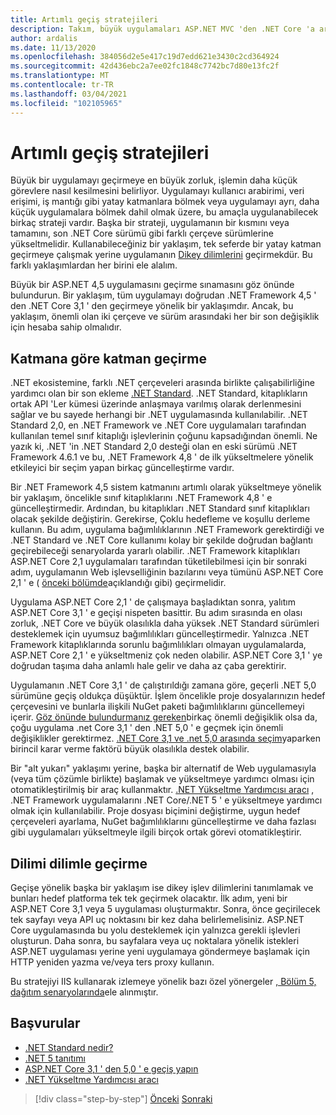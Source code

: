 ```yaml
---
title: Artımlı geçiş stratejileri
description: Takım, büyük uygulamaları ASP.NET MVC 'den .NET Core 'a artımlı bir biçimde geçirmeye olanak sağlayacak olan stratejileri benimseyebilirler.
author: ardalis
ms.date: 11/13/2020
ms.openlocfilehash: 384056d2e5e417c19d7edd621e3430c2cd364924
ms.sourcegitcommit: 42d436ebc2a7ee02fc1848c7742bc7d80e13fc2f
ms.translationtype: MT
ms.contentlocale: tr-TR
ms.lasthandoff: 03/04/2021
ms.locfileid: "102105965"
---
```

# <a name="strategies-for-migrating-incrementally"></a>Artımlı geçiş stratejileri

Büyük bir uygulamayı geçirmeye en büyük zorluk, işlemin daha küçük görevlere nasıl kesilmesini belirliyor. Uygulamayı kullanıcı arabirimi, veri erişimi, iş mantığı gibi yatay katmanlara bölmek veya uygulamayı ayrı, daha küçük uygulamalara bölmek dahil olmak üzere, bu amaçla uygulanabilecek birkaç strateji vardır. Başka bir strateji, uygulamanın bir kısmını veya tamamını, son .NET Core sürümü gibi farklı çerçeve sürümlerine yükseltmelidir. Kullanabileceğiniz bir yaklaşım, tek seferde bir yatay katman geçirmeye çalışmak yerine uygulamanın [Dikey dilimlerini](https://deviq.com/practices/vertical-slices) geçirmekdür. Bu farklı yaklaşımlardan her birini ele alalım.

Büyük bir ASP.NET 4,5 uygulamasını geçirme sınamasını göz önünde bulundurun. Bir yaklaşım, tüm uygulamayı doğrudan .NET Framework 4,5 ' den .NET Core 3,1 ' den geçirmeye yönelik bir yaklaşımdır. Ancak, bu yaklaşım, önemli olan iki çerçeve ve sürüm arasındaki her bir son değişiklik için hesaba sahip olmalıdır.

## <a name="migrating-layer-by-layer"></a>Katmana göre katman geçirme

.NET ekosistemine, farklı .NET çerçeveleri arasında birlikte çalışabilirliğine yardımcı olan bir son ekleme [.NET Standard](https://dotnet.microsoft.com/platform/dotnet-standard). .NET Standard, kitaplıkların ortak API 'Ler kümesi üzerinde anlaşmaya varılmış olarak derlenmesini sağlar ve bu sayede herhangi bir .NET uygulamasında kullanılabilir. .NET Standard 2,0, en .NET Framework ve .NET Core uygulamaları tarafından kullanılan temel sınıf kitaplığı işlevlerinin çoğunu kapsadığından önemli. Ne yazık ki, .NET 'in .NET Standard 2,0 desteği olan en eski sürümü .NET Framework 4.6.1 ve bu, .NET Framework 4,8 ' de ilk yükseltmelere yönelik etkileyici bir seçim yapan birkaç güncelleştirme vardır.

Bir .NET Framework 4,5 sistem katmanını artımlı olarak yükseltmeye yönelik bir yaklaşım, öncelikle sınıf kitaplıklarını .NET Framework 4,8 ' e güncelleştirmedir. Ardından, bu kitaplıkları .NET Standard sınıf kitaplıkları olacak şekilde değiştirin. Gerekirse, Çoklu hedefleme ve koşullu derleme kullanın. Bu adım, uygulama bağımlılıklarının .NET Framework gerektirdiği ve .NET Standard ve .NET Core kullanımı kolay bir şekilde doğrudan bağlantı geçirebileceği senaryolarda yararlı olabilir. .NET Framework kitaplıkları ASP.NET Core 2,1 uygulamaları tarafından tüketilebilmesi için bir sonraki adım, uygulamanın Web işlevselliğinin bazılarını veya tümünü ASP.NET Core 2,1 ' e ( [önceki bölümde](choose-net-core-version.md)açıklandığı gibi) geçirmelidir.

Uygulama ASP.NET Core 2,1 ' de çalışmaya başladıktan sonra, yalıtım ASP.NET Core 3,1 ' e geçişi nispeten basittir. Bu adım sırasında en olası zorluk, .NET Core ve büyük olasılıkla daha yüksek .NET Standard sürümleri desteklemek için uyumsuz bağımlılıkları güncelleştirmedir. Yalnızca .NET Framework kitaplıklarında sorunlu bağımlılıkları olmayan uygulamalarda, ASP.NET Core 2,1 ' e yükseltmeniz çok neden olabilir. ASP.NET Core 3,1 ' ye doğrudan taşıma daha anlamlı hale gelir ve daha az çaba gerektirir.

Uygulamanın .NET Core 3,1 ' de çalıştırıldığı zamana göre, geçerli .NET 5,0 sürümüne geçiş oldukça düşüktür. İşlem öncelikle proje dosyalarınızın hedef çerçevesini ve bunlarla ilişkili NuGet paketi bağımlılıklarını güncellemeyi içerir. [Göz önünde bulundurmanız gereken](../../core/compatibility/5.0.md)birkaç önemli değişiklik olsa da, çoğu uygulama .net Core 3,1 ' den .NET 5,0 ' e geçmek için önemli değişiklikler gerektirmez. [.NET Core 3,1 ve .net 5,0 arasında seçim](choose-net-core-version.md)yaparken birincil karar verme faktörü büyük olasılıkla destek olabilir.

Bir "alt yukarı" yaklaşımı yerine, başka bir alternatif de Web uygulamasıyla (veya tüm çözümle birlikte) başlamak ve yükseltmeye yardımcı olması için otomatikleştirilmiş bir araç kullanmaktır. [.NET Yükseltme Yardımcısı aracı](https://aka.ms/dotnet-upgrade-assistant) , .NET Framework uygulamalarını .NET Core/.NET 5 ' e yükseltmeye yardımcı olmak için kullanılabilir. Proje dosyası biçimini değiştirme, uygun hedef çerçeveleri ayarlama, NuGet bağımlılıklarını güncelleştirme ve daha fazlası gibi uygulamaları yükseltmeyle ilgili birçok ortak görevi otomatikleştirir.

## <a name="migrating-slice-by-slice"></a>Dilimi dilimle geçirme

Geçişe yönelik başka bir yaklaşım ise dikey işlev dilimlerini tanımlamak ve bunları hedef platforma tek tek geçirmek olacaktır. İlk adım, yeni bir ASP.NET Core 3,1 veya 5 uygulaması oluşturmaktır. Sonra, önce geçirilecek tek sayfayı veya API uç noktasını bir kez daha belirlemelisiniz. ASP.NET Core uygulamasında bu yolu desteklemek için yalnızca gerekli işlevleri oluşturun. Daha sonra, bu sayfalara veya uç noktalara yönelik istekleri ASP.NET uygulaması yerine yeni uygulamaya göndermeye başlamak için HTTP yeniden yazma ve/veya ters proxy kullanın.

Bu stratejiyi IIS kullanarak izlemeye yönelik bazı özel yönergeler [, Bölüm 5, dağıtım senaryolarında](deployment-scenarios.md)ele alınmıştır.

## <a name="references"></a>Başvurular

- [.NET Standard nedir?](https://dotnet.microsoft.com/platform/dotnet-standard)
- [.NET 5 tanıtımı](https://devblogs.microsoft.com/dotnet/introducing-net-5/)
- [ASP.NET Core 3,1 ' den 5,0 ' e geçiş yapın](/aspnet/core/migration/31-to-50)
- [.NET Yükseltme Yardımcısı aracı](https://aka.ms/dotnet-upgrade-assistant)

>[!div class="step-by-step"]
>[Önceki](choose-net-core-version.md) 
> [Sonraki](migrate-web-forms.md)
